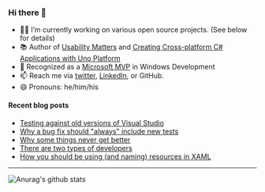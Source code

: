 ### Hi there 👋

- 👨‍💻 I’m currently working on various open source projects. (See below for details)
- 📚 Author of [Usability Matters](https://www.manning.com/books/usability-matters?a_aid=mrlacey) and [Creating Cross-platform C# Applications with Uno Platform](https://www.packtpub.com/product/creating-cross-platform-c-applications-with-uno-platform/9781801078498)
- 🏅 Recognized as a [Microsoft MVP](https://mvp.microsoft.com/en-us/PublicProfile/5001397?fullName=Matt%20Lacey) in Windows Development
- 📫 Reach me via [twitter](https://twitter.com/mrlacey), [LinkedIn](https://www.linkedin.com/in/mrlacey), or GitHub.
- 😄 Pronouns: he/him/his

<!--
**mrlacey/mrlacey** is a ✨ _special_ ✨ repository because its `README.md` (this file) appears on your GitHub profile.

Here are some ideas to get you started:

- 🔭 I’m currently working on ...
- 🌱 I’m currently learning ...
- 👯 I’m looking to collaborate on ...
- 🤔 I’m looking for help with ...
- 💬 Ask me about ...
- 📫 How to reach me: ...
- 😄 Pronouns: ...
- ⚡ Fun fact: ...
-->

#### Recent blog posts
<!-- BLOG-POST-LIST:START -->
- [Testing against old versions of Visual Studio](https://www.mrlacey.com/2022/05/testing-against-old-versions-of-visual.html)
- [Why a bug fix should &quot;always&quot; include new tests](https://www.mrlacey.com/2022/05/why-bug-fix-should-always-include-new.html)
- [Why some things never get better](https://www.mrlacey.com/2022/05/why-some-things-never-get-better.html)
- [There are two types of developers](https://www.mrlacey.com/2022/04/there-are-two-types-of-developers.html)
- [How you should be using &lpar;and naming&rpar; resources in XAML](https://www.mrlacey.com/2022/03/how-you-should-be-using-and-naming.html)
<!-- BLOG-POST-LIST:END -->

---

![Anurag's github stats](https://github-readme-stats.vercel.app/api?username=mrlacey&count_private=true&show_icons=true)

